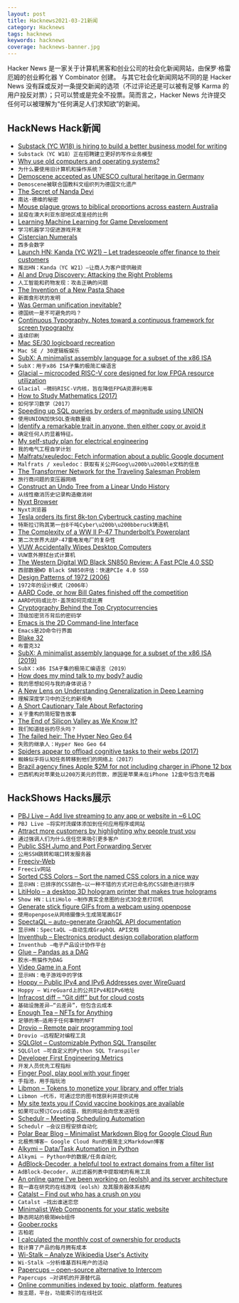 ```yaml
---
layout: post
title: Hacknews2021-03-21新闻
category: Hacknews
tags: hacknews
keywords: hacknews
coverage: hacknews-banner.jpg
---
```


Hacker News 是一家关于计算机黑客和创业公司的社会化新闻网站，由保罗·格雷厄姆的创业孵化器 Y Combinator 创建。
与其它社会化新闻网站不同的是 Hacker News 没有踩或反对一条提交新闻的选项（不过评论还是可以被有足够 Karma 的用户投反对票）；只可以赞或是完全不投票。简而言之，Hacker News 允许提交任何可以被理解为“任何满足人们求知欲”的新闻。

## HackNews Hack新闻


- [Substack (YC W18) is hiring to build a better business model for writing](https://substack.com/jobs)
- `Substack（YC W18）正在招聘建立更好的写作业务模型`
- [Why use old computers and operating systems?](http://john.ankarstrom.se/desktop/2021/03/18/why-old-systems/)
- `为什么要使用旧计算机和操作系统？`
- [Demoscene accepted as UNESCO cultural heritage in Germany](http://demoscene-the-art-of-coding.net/2021/03/20/demoscene-accepted-as-unesco-cultural-heritage-in-germany/)
- `Demoscene被联合国教科文组织列为德国文化遗产`
- [The Secret of Nanda Devi](https://rockandice.com/snowball/the-secret-of-nanda-devi/)
- `南达·德维的秘密`
- [Mouse plague grows to biblical proportions across eastern Australia](https://www.theguardian.com/australia-news/2021/mar/19/you-cant-escape-the-smell-mouse-plague-grows-to-biblical-proportions-across-eastern-australia)
- `鼠疫在澳大利亚东部地区成圣经的比例`
- [Learning Machine Learning for Game Development](http://ai.googleblog.com/2021/03/leveraging-machine-learning-for-game.html)
- `学习机器学习促进游戏开发`
- [Cistercian Numerals](https://en.wikipedia.org/wiki/Cistercian_numerals#:~:text=The%20medieval%20Cistercian%20numerals,%20or,were%20introduced%20to%20northwestern%20Europe)
- `西多会数字`
- [Launch HN: Kanda (YC W21) – Let tradespeople offer finance to their customers](item?id=26523646)
- `推出HN：Kanda（YC W21）–让商人为客户提供融资`
- [AI and Drug Discovery: Attacking the Right Problems](https://blogs.sciencemag.org/pipeline/archives/2021/03/19/ai-and-drug-discovery-attacking-the-right-problems)
- `人工智能和药物发现：攻击正确的问题`
- [The Invention of a New Pasta Shape](https://kottke.org/21/03/the-invention-of-a-new-pasta-shape)
- `新面食形状的发明`
- [Was German unification inevitable?](https://www.historytoday.com/archive/head-head/was-german-unification-inevitable)
- `德国统一是不可避免的吗？`
- [Continuous Typography. Notes toward a continuous framework for screen typography](https://maxkoehler.com/posts/continuous-typography/)
- `连续印刷`
- [Mac SE/30 logicboard recreation](https://68kmla.org/forums/topic/62451-se30-logicboard-recreation/)
- `Mac SE / 30逻辑板娱乐`
- [SubX: A minimalist assembly language for a subset of the x86 ISA](https://www.mdeditor.tw/pl/2ZsX)
- `SubX：用于x86 ISA子集的极简汇编语言`
- [Glacial – microcoded RISC-V core designed for low FPGA resource utilization](https://github.com/brouhaha/glacial)
- `Glacial –微码RISC-V内核，旨在降低FPGA资源利用率`
- [How to Study Mathematics (2017)](https://www.math.uh.edu/~dblecher/pf2.html)
- `如何学习数学（2017）`
- [Speeding up SQL queries by orders of magnitude using UNION](https://www.foxhound.systems/blog/sql-performance-with-union/)
- `使用UNION加快SQL查询数量级`
- [Identify a remarkable trait in anyone, then either copy or avoid it](https://knowledgeartist.org/article/identify-remarkable-trait-learn)
- `确定任何人的显着特征。`
- [My self-study plan for electrical engineering](https://i-kh.net/2021/03/20/electrical-engineering-study-plan/)
- `我的电气工程自学计划`
- [Malfrats/xeuledoc: Fetch information about a public Google document](https://github.com/Malfrats/xeuledoc)
- `Malfrats / xeuledoc：获取有关公开Goog\u200b\u200ble文档的信息`
- [The Transformer Network for the Traveling Salesman Problem](https://arxiv.org/abs/2103.03012)
- `旅行商问题的变压器网络`
- [Construct an Undo Tree from a Linear Undo History](https://archive.casouri.cat/note/2021/visual-undo-tree/index.html)
- `从线性撤消历史记录构造撤消树`
- [Nyxt Browser](https://nyxt.atlas.engineer/)
- `Nyxt浏览器`
- [Tesla orders its first 8k-ton Cybertruck casting machine](https://www.teslaoracle.com/2021/03/20/tesla-orders-its-first-8000-ton-cybertruck-giga-casting-machine/)
- `特斯拉订购其第一台8千吨Cyber\u200b\u200bberuck铸造机`
- [The Complexity of a WW II P-47 Thunderbolt’s Powerplant](https://lynceans.org/all-posts/the-complexity-of-a-ww-ii-p-47-thunderbolts-powerplant/)
- `第二次世界大战P-47雷电发电厂的复杂性`
- [VUW Accidentally Wipes Desktop Computers](https://www.critic.co.nz/news/article/9182/vuw-accidentally-wipes-desktop-computers)
- `VUW意外擦拭台式计算机`
- [The Western Digital WD Black SN850 Review: A Fast PCIe 4.0 SSD](https://www.anandtech.com/print/16505/the-western-digital-wd-black-sn850-ssd-review)
- `西部数据WD Black SN850评估：快速PCIe 4.0 SSD`
- [Design Patterns of 1972 (2006)](https://blog.plover.com/prog/design-patterns.html)
- `1972年的设计模式（2006年）`
- [AARD Code, or how Bill Gates finished off the competition](https://www.zapread.com/Post/Detail/7735/aard-code-or-how-bill-gates-finished-off-the-competition/)
- `AARD代码或比尔·盖茨如何完成比赛`
- [Cryptography Behind the Top Cryptocurrencies](http://ethanfast.com/top-crypto.html)
- `顶级加密货币背后的密码学`
- [Emacs is the 2D Command-line Interface](https://hongchao.me/cli-and-emacs/)
- `Emacs是2D命令行界面`
- [Blake 32](http://www.pouet.net/prod.php?which=88205)
- `布雷克32`
- [SubX: A minimalist assembly language for a subset of the x86 ISA (2019)](https://github.com/akkartik/mu/blob/main/subx.md)
- `SubX：x86 ISA子集的极简汇编语言（2019）`
- [How does my mind talk to my body? audio](https://www.bbc.co.uk/programmes/w3cszv75)
- `我的思想如何与我的身体说话？`
- [A New Lens on Understanding Generalization in Deep Learning](https://ai.googleblog.com/2021/03/a-new-lens-on-understanding.html)
- `理解深度学习中的泛化的新视角`
- [A Short Cautionary Tale About Refactoring](https://zigamiklic.com/cautionary-tale/)
- `关于重构的简短警告故事`
- [The End of Silicon Valley as We Know It?](https://www.oreilly.com/radar/the-end-of-silicon-valley-as-we-know-it/)
- `我们知道硅谷的尽头吗？`
- [The failed heir: The Hyper Neo Geo 64](http://nicole.express/2021/ultra-mega-hyper-neo-geo-64.html)
- `失败的继承人：Hyper Neo Geo 64`
- [Spiders appear to offload cognitive tasks to their webs (2017)](https://www.quantamagazine.org/the-thoughts-of-a-spiderweb-20170523/)
- `蜘蛛似乎将认知任务转移到他们的网络上（2017）`
- [Brazil agency fines Apple $2M for not including charger in iPhone 12 box](https://9to5mac.com/2021/03/20/brazil-agency-fines-apple-iphone-12-charger/)
- `巴西机构对苹果处以200万美元的罚款，原因是苹果未在iPhone 12盒中包含充电器`


## HackShows Hacks展示

- [ PBJ Live – Add live streaming to any app or website in ~6 LOC](https://pbj.live/)
- `PBJ Live –将实时流媒体添加到任何应用程序或网站`
- [ Attract more customers by highlighting why people trust you](http://shoutout.so/)
- `通过强调人们为什么信任您来吸引更多客户`
- [ Public SSH Jump and Port Forwarding Server](item?id=26500128)
- `公用SSH跳转和端口转发服务器`
- [ Freeciv-Web](https://github.com/freeciv/freeciv-web/)
- `Freeciv网站`
- [ Sorted CSS Colors – Sort the named CSS colors in a nice way](https://enes.in/sorted-colors)
- `显示HN：已排序的CSS颜色–以一种不错的方式对已命名的CSS颜色进行排序`
- [ LitiHolo – a desktop 3D hologram printer that makes true holograms](http://www.litiholo.com/3d-hologram-printer.html#3DHologramPrinterStory)
- `Show HN：LitiHolo –制作真实全息图的台式3D全息打印机`
- [ Generate stick figure GIFs from a webcam using openpose](http://stickfigure-recorder.web.app/)
- `使用openpose从网络摄像头生成简笔画GIF`
- [ SpectaQL – auto-generate GraphQL API documentation](https://github.com/anvilco/spectaql#spectaql)
- `显示HN：SpectaQL –自动生成GraphQL API文档`
- [ Inventhub – Electronics product design collaboration platform](https://inventhub.io)
- `Inventhub –电子产品设计协作平台`
- [ Glue – Pandas as a DAG](https://gluedata.io/)
- `胶水–熊猫作为DAG`
- [ Video Game in a Font](https://www.coderelay.io/fontemon.html)
- `显示HN：电子游戏中的字体`
- [ Hoppy – Public IPv4 and IPv6 Addresses over WireGuard](https://hoppy.network/)
- `Hoppy – WireGuard上的公共IPv4和IPv6地址`
- [ Infracost diff – “Git diff” but for cloud costs](https://github.com/infracost/infracost#show-diff-of-monthly-costs-between-current-and-planned-state)
- `基础设施差异–“云差异”，但包含云成本`
- [ Enough Tea – NFTs for Anything](https://enoughtea.makeworld.space/)
- `足够的茶–适用于任何事物的NFT`
- [ Drovio – Remote pair programming tool](https://www.drovio.com)
- `Drovio –远程配对编程工具`
- [ SQLGlot – Customizable Python SQL Transpiler](https://github.com/tobymao/sqlglot)
- `SQLGlot –可自定义的Python SQL Transpiler`
- [ Developer First Engineering Metrics](item?id=26517010)
- `开发人员优先工程指标`
- [ Finger Pool, play pool with your finger](https://github.com/victorqribeiro/fingerPool)
- `手指池，用手指玩池`
- [ Libmon – Tokens to monetize your library and offer trials](https://libmon.com/)
- `Libmon –代币，可通过您的图书馆获利并提供试用`
- [ My site texts you if Covid vaccine bookings are available](https://www.findacovid19vaccine.com/)
- `如果可以预订Covid疫苗，我的网站会向您发送短信`
- [ Schedulr – Meeting Scheduling Automation](https://getschedulr.com)
- `Schedulr –会议日程安排自动化`
- [ Polar Bear Blog – Minimalist Markdown Blog for Google Cloud Run](https://www.josephspurrier.com/polar-bear-blog)
- `北极熊博客– Google Cloud Run的极简主义Markdown博客`
- [ Alkymi – Data/Task Automation in Python](https://github.com/MathiasStokholm/alkymi)
- `Alkymi – Python中的数据/任务自动化`
- [ AdBlock-Decoder, a helpful tool to extract domains from a filter list](https://github.com/PyFunceble/adblock-decoder)
- `AdBlock-Decoder，从过滤器列表中提取域的有用工具`
- [ An online game I've been working on (eolsh) and its server architecture](https://www.youtube.com/watch?v=ofTuzQQJVGk)
- `我一直在研究的在线游戏（eolsh）及其服务器体系结构`
- [ Catalst – Find out who has a crush on you](https://catalst.net/)
- `Catalst –找出谁迷恋您`
- [ Minimalist Web Components for your static website](https://github.com/link-society/micro-web-component)
- `静态网站的极简Web组件`
- [ Goober.rocks](https://goober.rocks/)
- `古柏岩`
- [ I calculated the monthly cost of ownership for products](https://www.buyforlife.com/blog/4uhb6sIJD7aQLx2nJMt9b3/calculating-the-cost-of-ownership-for-products)
- `我计算了产品的每月拥有成本`
- [ Wi-Stalk – Analyze Wikipedia User's Activity](https://github.com/altilunium/wistalk)
- `Wi-Stalk –分析维基百科用户的活动`
- [ Papercups – open-source alternative to Intercom](https://papercups.io/)
- `Papercups –对讲机的开源替代品`
- [ Online communities indexed by topic, platform, features](https://thehiveindex.com/#/)
- `按主题，平台，功能索引的在线社区`

